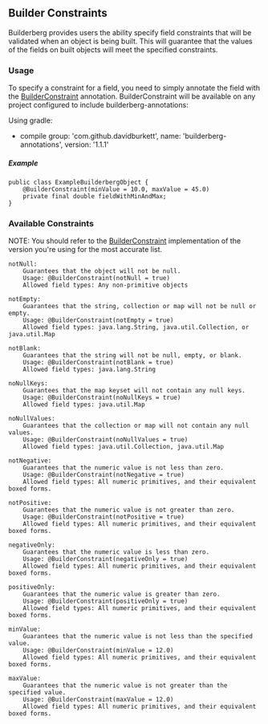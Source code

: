## Builder Constraints
Builderberg provides users the ability specify field constraints that will be validated when an object is being built.
This will guarantee that the values of the fields on built objects will meet the specified constraints.

### Usage
To specify a constraint for a field, you need to simply annotate the field with the [BuilderConstraint] annotation.
BuilderConstraint will be available on any project configured to include builderberg-annotations:

Using gradle:
* compile group: 'com.github.davidburkett', name: 'builderberg-annotations', version: '1.1.1'

##### Example

```
public class ExampleBuilderbergObject {
    @BuilderConstraint(minValue = 10.0, maxValue = 45.0)
    private final double fieldWithMinAndMax;
}
```

### Available Constraints
NOTE: You should refer to the [BuilderConstraint] implementation of the version you're using for the most accurate list.

    notNull:
        Guarantees that the object will not be null.
        Usage: @BuilderConstraint(notNull = true)
        Allowed field types: Any non-primitive objects
        
    notEmpty:
        Guarantees that the string, collection or map will not be null or empty.
        Usage: @BuilderConstraint(notEmpty = true)
        Allowed field types: java.lang.String, java.util.Collection, or java.util.Map
        
    notBlank:
        Guarantees that the string will not be null, empty, or blank.
        Usage: @BuilderConstraint(notBlank = true)
        Allowed field types: java.lang.String
        
    noNullKeys:
        Guarantees that the map keyset will not contain any null keys.
        Usage: @BuilderConstraint(noNullKeys = true)
        Allowed field types: java.util.Map
        
    noNullValues:
        Guarantees that the collection or map will not contain any null values.
        Usage: @BuilderConstraint(noNullValues = true)
        Allowed field types: java.util.Collection, java.util.Map
        
    notNegative:
        Guarantees that the numeric value is not less than zero.
        Usage: @BuilderConstraint(notNegative = true)
        Allowed field types: All numeric primitives, and their equivalent boxed forms.
        
    notPositive:
        Guarantees that the numeric value is not greater than zero.
        Usage: @BuilderConstraint(notPositive = true)
        Allowed field types: All numeric primitives, and their equivalent boxed forms.
        
    negativeOnly:
        Guarantees that the numeric value is less than zero.
        Usage: @BuilderConstraint(negativeOnly = true)
        Allowed field types: All numeric primitives, and their equivalent boxed forms.
        
    positiveOnly:
        Guarantees that the numeric value is greater than zero.
        Usage: @BuilderConstraint(positiveOnly = true)
        Allowed field types: All numeric primitives, and their equivalent boxed forms.
        
    minValue:
        Guarantees that the numeric value is not less than the specified value.
        Usage: @BuilderConstraint(minValue = 12.0)
        Allowed field types: All numeric primitives, and their equivalent boxed forms.
        
    maxValue:
        Guarantees that the numeric value is not greater than the specified value.
        Usage: @BuilderConstraint(maxValue = 12.0)
        Allowed field types: All numeric primitives, and their equivalent boxed forms.

[BuilderConstraint]: https://github.com/DavidBurkett/Builderberg/blob/master/builderberg-annotations/src/main/java/com/github/davidburkett/builderberg/annotations/BuilderConstraint.java